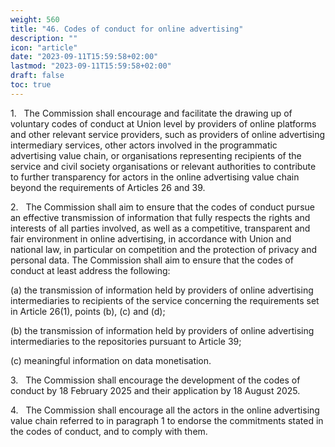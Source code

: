 ```yaml
---
weight: 560
title: "46. Codes of conduct for online advertising"
description: ""
icon: "article"
date: "2023-09-11T15:59:58+02:00"
lastmod: "2023-09-11T15:59:58+02:00"
draft: false
toc: true
---
```


1.   The Commission shall encourage and facilitate the drawing up of voluntary codes of conduct at Union level by providers of online platforms and other relevant service providers, such as providers of online advertising intermediary services, other actors involved in the programmatic advertising value chain, or organisations representing recipients of the service and civil society organisations or relevant authorities to contribute to further transparency for actors in the online advertising value chain beyond the requirements of Articles 26 and 39.

2.   The Commission shall aim to ensure that the codes of conduct pursue an effective transmission of information that fully respects the rights and interests of all parties involved, as well as a competitive, transparent and fair environment in online advertising, in accordance with Union and national law, in particular on competition and the protection of privacy and personal data. The Commission shall aim to ensure that the codes of conduct at least address the following:

(a) the transmission of information held by providers of online advertising intermediaries to recipients of the service concerning the requirements set in Article 26(1), points (b), (c) and (d);

(b) the transmission of information held by providers of online advertising intermediaries to the repositories pursuant to Article 39;

(c) meaningful information on data monetisation.

3.   The Commission shall encourage the development of the codes of conduct by 18 February 2025 and their application by 18 August 2025.

4.   The Commission shall encourage all the actors in the online advertising value chain referred to in paragraph 1 to endorse the commitments stated in the codes of conduct, and to comply with them.